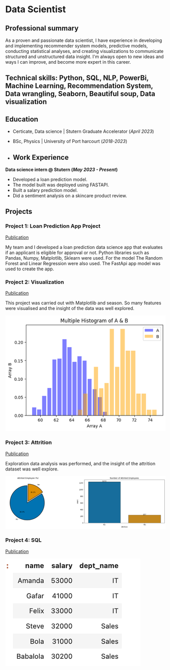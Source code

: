 # Data Scientist

## Professional summary
As a proven and passionate data scientist, I have experience in developing and implementing recommender system models, predictive models, conducting statistical analyses, and creating visualizations to communicate structured and unstructured data insight. I'm always open to new ideas and ways I can improve, and become more expert in this career.

## Technical skills: Python, SQL, NLP, PowerBi, Machine Learning, Recommendation System, Data wrangling, Seaborn, Beautiful soup, Data visualization

## Education
- Certicate, Data science | Stutern Graduate Accelerator (_April 2023_)
- BSc, Physics | University of Port harcourt (_2018-2023_)

- ## Work Experience
**Data science intern @ Stutern (_May 2023 - Present_)**
- Developed a loan prediction model.
- The model built was deployed using FASTAPI.
- Built a salary prediction model.
- Did a sentiment analysis on a skincare product review.

## Projects
### Project 1: Loan Prediction App Project
[Publication](https://github.com/Sophiajackrich/Stutern-repo/blob/main/loan%20app%20prediction%204.ipynb)

My team and I developed a loan prediction data science app that evaluates if an applicant is eligible for approval or not. Python libraries such as Pandas, Numpy, Matplotlib, Sklearn were used. For the model The Random Forest and Linear Regression were also used. The FastApi app model was used to create the app.

### Project 2: Visualization
[Publication](https://github.com/Sophiajackrich/Stutern-repo/blob/main/Visualization_by_Sophia.ipynb)

This project was carried out with Matplotlib and season. So many features were visualised and the insight of the data was well explored.

![](/images/sophia-project1.png)

### Project 3: Attrition 
[Publication](https://github.com/Sophiajackrich/Stutern-repo/blob/main/Sophia's_Attrition_project.ipynb)

Exploration data analysis was performed, and the insight of the attrition dataset was well explore.

![](/images/sophia-project2.png)

### Project 4: SQL
[Publication](https://github.com/Sophiajackrich/Stutern-repo/blob/main/SQL_Assignment_2.ipynb)

![](/images/sophia-project3.png)

